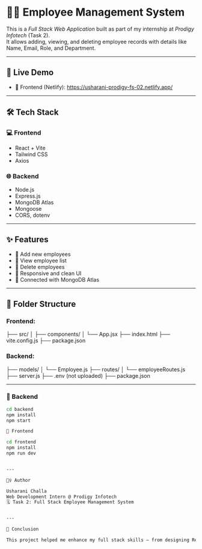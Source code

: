 # 👩‍💼 Employee Management System

This is a *Full Stack Web Application* built as part of my internship at *Prodigy Infotech* (Task 2).  
It allows adding, viewing, and deleting employee records with details like Name, Email, Role, and Department.

---

## 🚀 Live Demo

- 🔗 Frontend (Netlify): https://usharani-prodigy-fs-02.netlify.app/

---

## 🛠 Tech Stack

### 💻 Frontend
- React + Vite
- Tailwind CSS
- Axios

### 🌐 Backend
- Node.js
- Express.js
- MongoDB Atlas
- Mongoose
- CORS, dotenv

---

## ✨ Features

- 🔹 Add new employees
- 🔹 View employee list
- 🔹 Delete employees
- 🔹 Responsive and clean UI
- 🔹 Connected with MongoDB Atlas

---

## 📂 Folder Structure

### Frontend:

├── src/ │   ├── components/ │   └── App.jsx ├── index.html ├── vite.config.js ├── package.json

### Backend:

├── models/ │   └── Employee.js ├── routes/ │   └── employeeRoutes.js ├── server.js ├── .env (not uploaded) ├── package.json

---

### 🔹 Backend
```bash
cd backend
npm install
npm start

🔹 Frontend

cd frontend
npm install
npm run dev


---

🙋‍♀ Author

Usharani Challa
Web Development Intern @ Prodigy Infotech
🗓 Task 2: Full Stack Employee Management System


---

🏁 Conclusion

This project helped me enhance my full stack skills — from designing React components to handling APIs and managing MongoDB collections. Thank you Prodigy Infotech for the opportunity!
